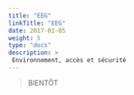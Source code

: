 ```yaml
---
title: "EEG"
linkTitle: "EEG"
date: 2017-01-05
weight: 5
type: "docs"
description: >
 Environnement, accès et sécurité
---
```


> BIENTÔT

